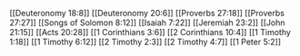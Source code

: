 [[Deuteronomy 18:8]]
[[Deuteronomy 20:6]]
[[Proverbs 27:18]]
[[Proverbs 27:27]]
[[Songs of Solomon 8:12]]
[[Isaiah 7:22]]
[[Jeremiah 23:2]]
[[John 21:15]]
[[Acts 20:28]]
[[1 Corinthians 3:6]]
[[2 Corinthians 10:4]]
[[1 Timothy 1:18]]
[[1 Timothy 6:12]]
[[2 Timothy 2:3]]
[[2 Timothy 4:7]]
[[1 Peter 5:2]]
